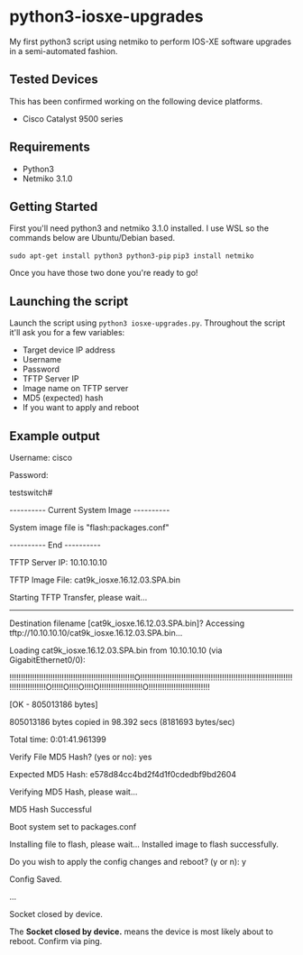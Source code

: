 
# python3-iosxe-upgrades
My first python3 script using netmiko to perform IOS-XE software upgrades in a semi-automated fashion.

## Tested Devices
This has been confirmed working on the following device platforms.
* Cisco Catalyst 9500 series

## Requirements
* Python3
* Netmiko 3.1.0

## Getting Started
First you'll need python3 and netmiko 3.1.0 installed. I use WSL so the commands below are Ubuntu/Debian based.

`sudo apt-get install python3 python3-pip`
`pip3 install netmiko`

Once you have those two done you're ready to go!

## Launching the script
Launch the script  using `python3 iosxe-upgrades.py`. Throughout the script it'll ask you for a few variables:
* Target device IP address
* Username
* Password
* TFTP Server IP
* Image name on TFTP server
* MD5 (expected) hash
* If you want to apply and reboot

## Example output
Username: cisco

Password:

testswitch#


---------- Current System Image ----------

System image file is "flash:packages.conf"

---------- End ----------


TFTP Server IP: 10.10.10.10

TFTP Image File: cat9k_iosxe.16.12.03.SPA.bin

Starting TFTP Transfer, please wait...


----------
Destination filename [cat9k_iosxe.16.12.03.SPA.bin]? Accessing tftp://10.10.10.10/cat9k_iosxe.16.12.03.SPA.bin...

Loading cat9k_iosxe.16.12.03.SPA.bin from 10.10.10.10 (via GigabitEthernet0/0): 

!!!!!!!!!!!!!!!!!!!!!!!!!!!!!!!!!!!!!!!!!!!!!!!!!!!!!!!O!!!!!!!!!!!!!!!!!!!!!!!!!!!!!!!!!!!!!!!!!!!!!!!!!!!!!!!!!!!!!!!!!!!!!!!!!!!!!!!!!!!O!!!!!O!!!!O!!!!O!!!!!!!!!!!!!!!!!!!O!!!!!!!!!!!!!!!!!!!!!!!!!!!

[OK - 805013186 bytes]

805013186 bytes copied in 98.392 secs (8181693 bytes/sec)



Total time: 0:01:41.961399


Verify File MD5 Hash? (yes or no): yes

Expected MD5 Hash: e578d84cc4bd2f4d1f0cdedbf9bd2604

Verifying MD5 Hash, please wait...

MD5 Hash Successful


Boot system set to packages.conf


Installing file to flash, please wait...
Installed image to flash successfully.



Do you wish to apply the config changes and reboot? (y or n): y

Config Saved.

...

Socket closed by device.

The **Socket closed by device.** means the device is most likely about to reboot. Confirm via ping.
